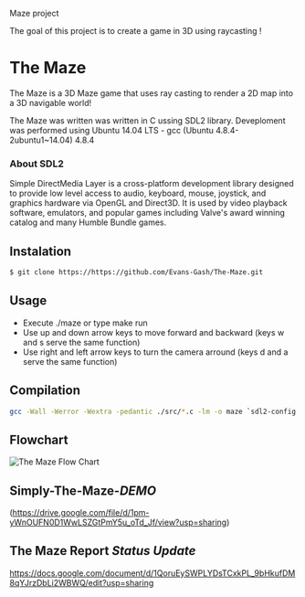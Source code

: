 Maze project

The goal of this project is to create a game in 3D using raycasting !


# The Maze

The Maze is a 3D Maze game that uses ray casting to render a 2D map into a 3D navigable world!

The Maze was written was written in C ussing SDL2 library. Deveploment was performed using Ubuntu 14.04 LTS - gcc (Ubuntu 4.8.4-2ubuntu1~14.04) 4.8.4

### About SDL2 

Simple DirectMedia Layer is a cross-platform development library designed to provide low level access to audio, keyboard, mouse, joystick, and graphics hardware via OpenGL and Direct3D. It is used by video playback software, emulators, and popular games including Valve's award winning catalog and many Humble Bundle games.

## Instalation 
```sh
$ git clone https://https://github.com/Evans-Gash/The-Maze.git
```
## Usage 
* Execute ./maze or type make run 
* Use up and down arrow keys to move forward and backward (keys w and s serve the same function)
* Use right and left arrow keys to turn the camera arround (keys d and a serve the same function)

## Compilation
```sh
gcc -Wall -Werror -Wextra -pedantic ./src/*.c -lm -o maze `sdl2-config --cflags` `sdl2-config --libs`;
```

## Flowchart
![The Maze Flow Chart](https://i.imgur.com/t0MxNni.png)

## Simply-The-Maze-*DEMO*
(https://drive.google.com/file/d/1pm-yWnOUFN0D1WwLSZGtPmY5u_oTd_Jf/view?usp=sharing)

## The Maze Report *Status Update*
https://docs.google.com/document/d/1QoruEySWPLYDsTCxkPL_9bHkufDM8qYJrzDbLi2WBWQ/edit?usp=sharing
